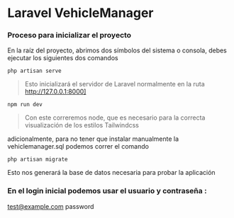 # Laravel VehicleManager

### Proceso para inicializar el proyecto
En la raíz del proyecto, abrimos dos símbolos del sistema o consola, debes ejecutar los siguientes dos comandos 

    php artisan serve

> Esto inicializará el servidor de Laravel normalmente en la ruta
> http://127.0.0.1:8000]

    npm run dev

> Con este correremos node, que es necesario para la correcta visualización de los estilos Tailwindcss


adicionalmente, para no tener que instalar manualmente la vehiclemanager.sql podemos correr el comando

    php artisan migrate

Esto nos generará la base de datos necesaria para probar la aplicación

### En el login inicial podemos usar el usuario y contraseña : 
test@example.com password

